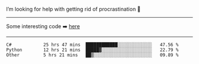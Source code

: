 I’m looking for help with getting rid of procrastination 🤔

-----

Some interesting code :arrow_right: [here](https://github.com/zhen8838/playground)

-----

<!--START_SECTION:waka-->

```text
C#            25 hrs 47 mins  ████████████░░░░░░░░░░░░░   47.56 %
Python        12 hrs 21 mins  █████▓░░░░░░░░░░░░░░░░░░░   22.79 %
Other         5 hrs 21 mins   ██▒░░░░░░░░░░░░░░░░░░░░░░   09.89 %
```

<!--END_SECTION:waka-->

<!--
**zhen8838/zhen8838** is a ✨ _special_ ✨ repository because its `README.md` (this file) appears on your GitHub profile.

Here are some ideas to get you started:

- 🔭 I’m currently working on ...
- 🌱 I’m currently learning ...
- 👯 I’m looking to collaborate on ...
 ...
- 💬 Ask me about ...
- 📫 How to reach me: ...
- 😄 Pronouns: ...
- ⚡ Fun fact: ...
-->
